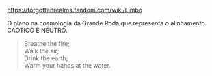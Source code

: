 https://forgottenrealms.fandom.com/wiki/Limbo

O plano na cosmologia da Grande Roda que representa o alinhamento CAÓTICO E NEUTRO. 

>Breathe the fire;  
  Walk the air;  
  Drink the earth;  
  Warm your hands at the water.